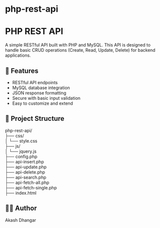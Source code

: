 # php-rest-api
# PHP REST API

A simple RESTful API built with PHP and MySQL. This API is designed to handle basic CRUD operations (Create, Read, Update, Delete) for backend applications.

## 🚀 Features

- RESTful API endpoints
- MySQL database integration
- JSON response formatting
- Secure with basic input validation
- Easy to customize and extend

## 📁 Project Structure
php-rest-api/ <br>
├── css/ <br>
│ └── style.css <br>
├── js/ <br>
│ └── jquery.js <br>
├── config.php <br>
├── api-insert.php <br>
├── api-update.php <br>
├── api-delete.php <br>
├── api-search.php <br>
├── api-fetch-all.php <br>
├── api-fetch-single.php <br>
├── index.html <br>

## 🧑‍💻 Author
Akash Dhangar